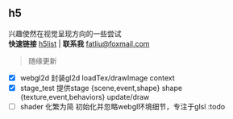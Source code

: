 ## h5
兴趣使然在视觉呈现方向的一些尝试   
**快速链接** [h5list](https://fathhh.github.io/h5test/) | **联系我** <fatliu@foxmail.com>
> 随缘更新
- [x] webgl2d 封装gl2d loadTex/drawImage context
- [x] stage_test 提供stage {scene,event,shape} shape {texture,event,behaviors} update/draw
- [ ] shader 化繁为简 初始化并忽略webgl环境细节，专注于glsl :todo
